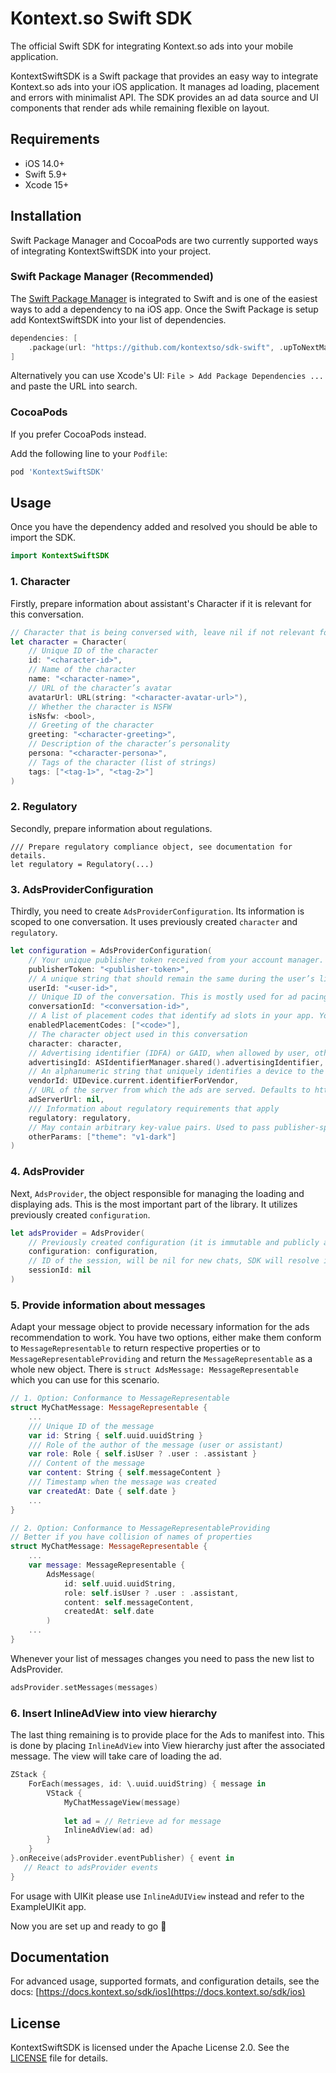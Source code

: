 # Kontext.so Swift SDK

The official Swift SDK for integrating Kontext.so ads into your mobile application.

KontextSwiftSDK is a Swift package that provides an easy way to integrate Kontext.so ads into your iOS application. It manages ad loading, placement and errors with minimalist API. The SDK provides an ad data source and UI components that render ads while remaining flexible on layout.

## Requirements

- iOS 14.0+
- Swift 5.9+
- Xcode 15+

## Installation

Swift Package Manager and CocoaPods are two currently supported ways of integrating KontextSwiftSDK into your project.

### Swift Package Manager (Recommended)


The [Swift Package Manager](https://swift.org/package-manager/) is integrated to Swift and is one of the easiest ways to add a dependency to na iOS app. Once the Swift Package is setup add KontextSwiftSDK into your list of dependencies.

```swift
dependencies: [
    .package(url: "https://github.com/kontextso/sdk-swift", .upToNextMajor(from: "1.0.1"))
]
```

Alternatively you can use Xcode's UI: `File > Add Package Dependencies ...` and paste the URL into search.

### CocoaPods

If you prefer CocoaPods instead.

Add the following line to your `Podfile`:

```ruby
pod 'KontextSwiftSDK'
```

## Usage

Once you have the dependency added and resolved you should be able to import the SDK.

```swift
import KontextSwiftSDK
```

### 1. Character

Firstly, prepare information about assistant's Character if it is relevant for this conversation.

```swift
// Character that is being conversed with, leave nil if not relevant for this conversation.
let character = Character(
    // Unique ID of the character
    id: "<character-id>",
    // Name of the character
    name: "<character-name>",
    // URL of the character’s avatar
    avatarUrl: URL(string: "<character-avatar-url>"),
    // Whether the character is NSFW
    isNsfw: <bool>,
    // Greeting of the character
    greeting: "<character-greeting>",
    // Description of the character’s personality
    persona: "<character-persona>",
    // Tags of the character (list of strings)
    tags: ["<tag-1>", "<tag-2>"]
)
```

### 2. Regulatory

Secondly, prepare information about regulations.

```
/// Prepare regulatory compliance object, see documentation for details.
let regulatory = Regulatory(...)
```

### 3. AdsProviderConfiguration

Thirdly, you need to create `AdsProviderConfiguration`. Its information is scoped to one conversation. It uses previously created `character` and `regulatory`.

```swift
let configuration = AdsProviderConfiguration(
	// Your unique publisher token received from your account manager.
	publisherToken: "<publisher-token>",
	// A unique string that should remain the same during the user’s lifetime (used for retargeting and rewarded ads). Eg. uuid or hash of email address work well.
	userId: "<user-id>",
	// Unique ID of the conversation. This is mostly used for ad pacing.
	conversationId: "<conversation-id>",
	// A list of placement codes that identify ad slots in your app. You receive them from your account manager.
	enabledPlacementCodes: ["<code>"],
	// The character object used in this conversation
	character: character,
	// Advertising identifier (IDFA) or GAID, when allowed by user, otherwise nil
	advertisingId: ASIdentifierManager.shared().advertisingIdentifier,
	// An alphanumeric string that uniquely identifies a device to the app’s vendor (IDFV).
	vendorId: UIDevice.current.identifierForVendor,
	// URL of the server from which the ads are served. Defaults to https://server.megabrain.co/
	adServerUrl: nil,
	/// Information about regulatory requirements that apply
	regulatory: regulatory,
    // May contain arbitrary key-value pairs. Used to pass publisher-specific information to Kontext. Contents will be discussed with your account manager if needed.   
    otherParams: ["theme": "v1-dark"]
)
```

### 4. AdsProvider

Next, `AdsProvider`, the object responsible for managing the loading and displaying ads. This is the most important part of the library. It utilizes previously created `configuration`.

```swift
let adsProvider = AdsProvider(
	// Previously created configuration (it is immutable and publicly available if you need to refer to it later)
	configuration: configuration,
	// ID of the session, will be nil for new chats, SDK will resolve it internally with first ads.
	sessionId: nil
)

```

### 5. Provide information about messages

Adapt your message object to provide necessary information for the ads recommendation to work. You have two options, either make them conform to `MessageRepresentable` to return respective properties or to `MessageRepresentableProviding` and return the `MessageRepresentable` as a whole new object. There is `struct AdsMessage: MessageRepresentable` which you can use for this scenario.

```swift
// 1. Option: Conformance to MessageRepresentable
struct MyChatMessage: MessageRepresentable {
	...
	/// Unique ID of the message
	var id: String { self.uuid.uuidString }
	/// Role of the author of the message (user or assistant)
	var role: Role { self.isUser ? .user : .assistant }
	/// Content of the message
	var content: String { self.messageContent }
	/// Timestamp when the message was created
	var createdAt: Date { self.date }
	...
}

// 2. Option: Conformance to MessageRepresentableProviding
// Better if you have collision of names of properties
struct MyChatMessage: MessageRepresentable {
	...
	var message: MessageRepresentable {
		AdsMessage(
			id: self.uuid.uuidString,
			role: self.isUser ? .user : .assistant,
			content: self.messageContent,
			createdAt: self.date
		)
	...	
}
```

Whenever your list of messages changes you need to pass the new list to AdsProvider.

```swift
adsProvider.setMessages(messages)
```

### 6. Insert InlineAdView into view hierarchy

The last thing remaining is to provide place for the Ads to manifest into. This is done by placing `InlineAdView` into View hierarchy just after the associated message. The view will take care of loading the ad.

```swift
ZStack {
    ForEach(messages, id: \.uuid.uuidString) { message in
        VStack {
            MyChatMessageView(message)
      
            let ad = // Retrieve ad for message
            InlineAdView(ad: ad)
        }
    }
}.onReceive(adsProvider.eventPublisher) { event in
   // React to adsProvider events
}

```

For usage with UIKit please use `InlineAdUIView` instead and refer to the ExampleUIKit app.

Now you are set up and ready to go 🎉

## Documentation

For advanced usage, supported formats, and configuration details, see the docs: [https://docs.kontext.so/sdk/ios](https://docs.kontext.so/sdk/ios)

## License

KontextSwiftSDK is licensed under the Apache License 2.0. See the [LICENSE](LICENSE) file for details.
